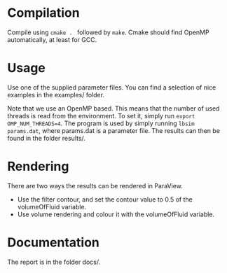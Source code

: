 # Compilation

Compile using `cmake . ` followed by `make`.
Cmake should find OpenMP automatically, at least for GCC.

# Usage
Use one of the supplied parameter files.
You can find a selection of nice examples in the examples/ folder.

Note that we use an OpenMP based.
This means that the number of used threads is read from the environment.
To set it, simply run `export OMP_NUM_THREADS=4`.
The program is used by simply running `lbsim params.dat`, where params.dat is a parameter file.
The results can then be found in the folder results/.

# Rendering
There are two ways the results can be rendered in ParaView.
- Use the filter contour, and set the contour value to 0.5 of the volumeOfFluid variable.
- Use volume rendering and colour it with the volumeOfFluid variable.

# Documentation
The report is in the folder docs/.